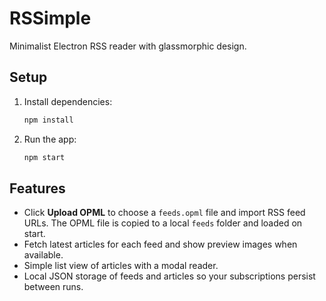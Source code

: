 # RSSimple

Minimalist Electron RSS reader with glassmorphic design.

## Setup

1. Install dependencies:
   ```bash
   npm install
   ```
2. Run the app:
   ```bash
   npm start
   ```

## Features

- Click **Upload OPML** to choose a `feeds.opml` file and import RSS feed URLs. The OPML file is copied to a local `feeds` folder and loaded on start.
- Fetch latest articles for each feed and show preview images when available.
- Simple list view of articles with a modal reader.
- Local JSON storage of feeds and articles so your subscriptions persist between runs.

